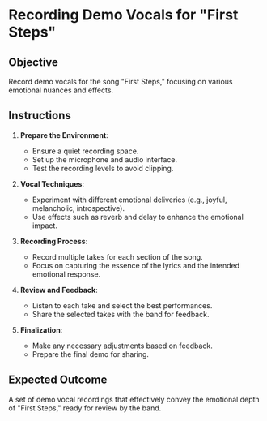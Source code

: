 # Recording Demo Vocals for "First Steps"

## Objective
Record demo vocals for the song "First Steps," focusing on various emotional nuances and effects.

## Instructions
1. **Prepare the Environment**:
   - Ensure a quiet recording space.
   - Set up the microphone and audio interface.
   - Test the recording levels to avoid clipping.

2. **Vocal Techniques**:
   - Experiment with different emotional deliveries (e.g., joyful, melancholic, introspective).
   - Use effects such as reverb and delay to enhance the emotional impact.

3. **Recording Process**:
   - Record multiple takes for each section of the song.
   - Focus on capturing the essence of the lyrics and the intended emotional response.

4. **Review and Feedback**:
   - Listen to each take and select the best performances.
   - Share the selected takes with the band for feedback.

5. **Finalization**:
   - Make any necessary adjustments based on feedback.
   - Prepare the final demo for sharing.

## Expected Outcome
A set of demo vocal recordings that effectively convey the emotional depth of "First Steps," ready for review by the band.
